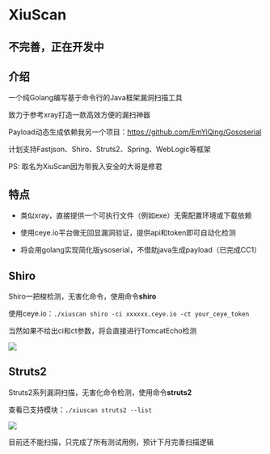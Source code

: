 # XiuScan

## 不完善，正在开发中

## 介绍

一个纯Golang编写基于命令行的Java框架漏洞扫描工具

致力于参考xray打造一款高效方便的漏扫神器

Payload动态生成依赖我另一个项目：https://github.com/EmYiQing/Gososerial

计划支持Fastjson、Shiro、Struts2、Spring、WebLogic等框架

PS: 取名为XiuScan因为带我入安全的大哥是修君

## 特点

- 类似xray，直接提供一个可执行文件（例如exe）无需配置环境或下载依赖

- 使用ceye.io平台做无回显漏洞验证，提供api和token即可自动化检测

- 将会用golang实现简化版ysoserial，不借助java生成payload（已完成CC1）

## Shiro

Shiro一把梭检测，无害化命令，使用命令**shiro**

使用ceye.io：`./xiuscan shiro -ci xxxxxx.ceye.io -ct your_ceye_token`

当然如果不给出ci和ct参数，将会直接进行TomcatEcho检测

![](https://github.com/EmYiQing/XiuScan/blob/master/img/2.png)

## Struts2

Struts2系列漏洞扫描，无害化命令检测，使用命令**struts2**

查看已支持模块：`./xiuscan struts2 --list`

![](https://github.com/EmYiQing/XiuScan/blob/master/img/1.png)

目前还不能扫描，只完成了所有测试用例，预计下月完善扫描逻辑


